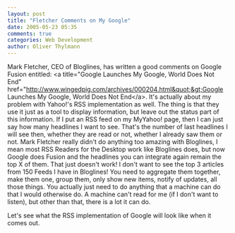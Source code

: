 ```yaml
---
layout: post
title: "Fletcher Comments on My Google"
date: 2005-05-23 05:35
comments: true
categories: Web Development
author: Oliver Thylmann
---
```



Mark Fletcher, CEO of Bloglines, has written a good comments on Google Fusion entitled: &lt;a title=&quot;Google Launches My Google, World Does Not End&quot; href=&quot;http://www.wingedpig.com/archives/000204.html&quot;&gt;Google Launches My Google, World Does Not End&lt;/a&gt;. It's actually about my problem with Yahoo!'s RSS implementation as well. The thing is that they use it just as a tool  to display information, but leave out the  status part of this information. If I put an RSS feed on my MyYahoo! page, then I can  just say how many headlines I want to see. That's the number of last headlines I will see then, whether they are read or not, whether I already saw them or not. Mark Fletcher really didn't do anything too amazing with Bloglines, I mean most RSS Readers for the Desktop work like Bloglines does, but now Google does Fusion and the headlines you can integrate again remain the top X of them. That just doesn't work! I don't want to see the top 3 articles from 150 Feeds I have in Bloglines! You need to aggregate them together, make them one, group them, only show new items, notify of updates, all those things. You actually just need to do anything that a machine can do that I would otherwise do. A machine can't read for me (if I don't want to listen), but other than that, there is a lot it can do.

Let's see what the RSS implementation of Google will look like when it comes out.



